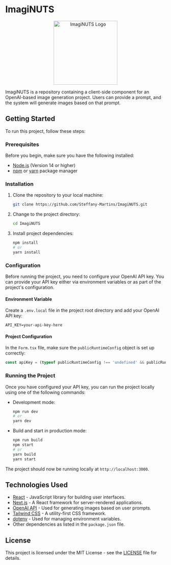 
# ImagiNUTS

<div style="text-align:center;">
  <img src="https://techcrunch.com/wp-content/uploads/2022/05/imagen-shiba.jpeg" width="200" height="200" alt="ImagiNUTS Logo">
</div>

ImagiNUTS is a repository containing a client-side component for an OpenAI-based image generation project. Users can provide a prompt, and the system will generate images based on that prompt.

## Getting Started

To run this project, follow these steps:

### Prerequisites

Before you begin, make sure you have the following installed:

- [Node.js](https://nodejs.org/) (Version 14 or higher)
- [npm](https://www.npmjs.com/) or [yarn](https://yarnpkg.com/) package manager

### Installation

1. Clone the repository to your local machine:

   ```bash
   git clone https://github.com/Steffany-Martins/ImagiNUTS.git
   ```

2. Change to the project directory:

   ```bash
   cd ImagiNUTS
   ```

3. Install project dependencies:

   ```bash
   npm install
   # or
   yarn install
   ```

### Configuration

Before running the project, you need to configure your OpenAI API key. You can provide your API key either via environment variables or as part of the project's configuration.

#### Environment Variable

Create a `.env.local` file in the project root directory and add your OpenAI API key:

```
API_KEY=your-api-key-here
```

#### Project Configuration

In the `Form.tsx` file, make sure the `publicRuntimeConfig` object is set up correctly:

```javascript
const apiKey = (typeof publicRuntimeConfig !== 'undefined' && publicRuntimeConfig ? publicRuntimeConfig.apiKey : process.env.API_KEY);
```

### Running the Project

Once you have configured your API key, you can run the project locally using one of the following commands:

- Development mode:

  ```bash
  npm run dev
  # or
  yarn dev
  ```

- Build and start in production mode:

  ```bash
  npm run build
  npm start
  # or
  yarn build
  yarn start
  ```

The project should now be running locally at `http://localhost:3000`.

## Technologies Used

- [React](https://reactjs.org/) - JavaScript library for building user interfaces.
- [Next.js](https://nextjs.org/) - A React framework for server-rendered applications.
- [OpenAI API](https://beta.openai.com/docs/) - Used for generating images based on user prompts.
- [Tailwind CSS](https://tailwindcss.com/) - A utility-first CSS framework.
- [dotenv](https://www.npmjs.com/package/dotenv) - Used for managing environment variables.
- Other dependencies as listed in the `package.json` file.

## License

This project is licensed under the MIT License - see the [LICENSE](LICENSE) file for details.

